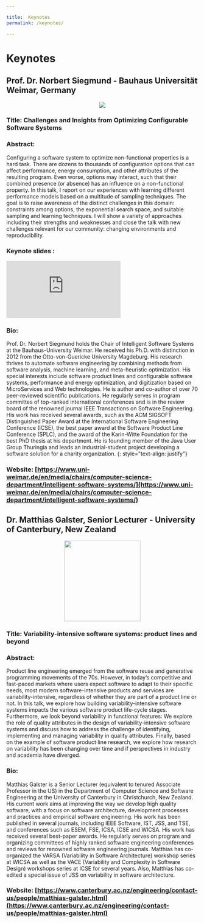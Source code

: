 ```yaml
---

title:  Keynotes
permalink: /keynotes/

---
```


# Keynotes


## Prof. Dr.  Norbert Siegmund  -  Bauhaus Universität Weimar, Germany


<p align="center">
  <img src="https://vamos2019.github.io/img/NorbertSiegmund.jpg">
</p>


### Title: Challenges and Insights from Optimizing Configurable Software Systems
###  Abstract: 

Configuring a software system to optimize non-functional properties is a hard task. There are dozens to thousands of configuration options that can affect performance, energy consumption, and other attributes of the resulting program. Even worse, options may interact, such that their combined presence (or absence) has an influence on a non-functional property. In this talk, I report on our experiences with learning different performance models based on a multitude of sampling techniques. The goal is to raise awareness of the distinct challenges in this domain: constraints among options, the exponential search space, and suitable sampling and learning techniques. I will show a variety of approaches including their strengths and weaknesses and close the talk with new challenges relevant for our community: changing environments and reproducibility.

### Keynote slides : 
![](https://vamos2019.github.io/proc/keynote_norbert_siegmund_VaMoS2019.pdf)

### Bio:  
Prof. Dr. Norbert Siegmund holds the Chair of Intelligent Software Systems at the Bauhaus-University Weimar. He received his Ph.D. with distinction in 2012 from the Otto-von-Guericke University Magdeburg. His research thrives to automate software engineering by combining methods from software analysis, machine learning, and meta-heuristic optimization. His special interests include software product lines and configurable software systems, performance and energy optimization, and digitization based on MicroServices and Web technologies. He is author and co-author of over 70 peer-reviewed scientific publications. He regularly serves in program committes of top-ranked international conferences and is in the review board of the renowned journal IEEE Transactions on Software Engineering. His work has received several awards, such as the ACM SIGSOFT Distinguished Paper Award at the International Software Engineering Conference (ICSE), the best paper award at the Software Product Line Conference (SPLC), and the award of the Karin-Witte Foundation for the best PhD thesis at his department. He is founding member of the Java User Group Thuringia and leads an industrial-student project developing a software solution for a charity organization.
{: style="text-align: justify"}

### Website: [https://www.uni-weimar.de/en/media/chairs/computer-science-department/intelligent-software-systems/](https://www.uni-weimar.de/en/media/chairs/computer-science-department/intelligent-software-systems/) 

##  Dr. Matthias Galster, Senior Lecturer - University of Canterbury, New Zealand

<p align="center">
  <img height="212" width="200" src="https://vamos2019.github.io/img/Matthias-Galster.jpg">
</p>



### Title:  Variability-intensive software systems: product lines and beyond
###  Abstract: 

Product line engineering emerged from the software reuse and generative programming movements of the 70s. However, in today’s competitive and fast-paced markets where users expect software to adapt to their specific needs, most modern software-intensive products and services are variability-intensive, regardless of whether they are part of a product line or not. In this talk, we explore how building variability-intensive software systems impacts the various software product life-cycle stages. Furthermore, we look beyond variability in functional features: We explore the role of quality attributes in the design of variability-intensive software systems and discuss how to address the challenge of identifying, implementing and managing variability in quality attributes. Finally, based on the example of software product line research, we explore how research on variability has been changing over time and if perspectives in industry and academia have diverged.

### Bio: 
Matthias Galster is a Senior Lecturer (equivalent to tenured Associate Professor in the US) in the Department of Computer Science and Software Engineering at the University of Canterbury in Christchurch, New Zealand. His current work aims at improving the way we develop high quality software, with a focus on software architecture, development processes and practices and empirical software engineering. His work has been published in several journals, including IEEE Software, IST, JSS, and TSE, and conferences such as ESEM, FSE, ICSA, ICSE and WICSA. His work has received several best-paper awards. He regularly serves on program and organizing committees of highly ranked software engineering conferences and reviews for renowned software engineering journals. Matthias has co-organized the VARSA (Variability in Software Architecture) workshop series at WICSA as well as the VACE (Variability and Complexity in Software Design) workshops series at ICSE for several years. Also, Matthias has co-edited a special issue of JSS on variability in software architecture.

### Website: [https://www.canterbury.ac.nz/engineering/contact-us/people/matthias-galster.html](https://www.canterbury.ac.nz/engineering/contact-us/people/matthias-galster.html)